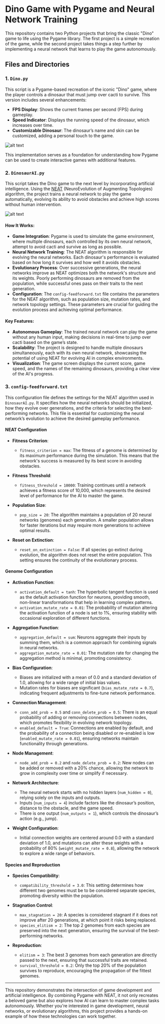 # Dino Game with Pygame and Neural Network Training

This repository contains two Python projects that bring the classic "Dino" game to life using the Pygame library. The first project is a simple recreation of the game, while the second project takes things a step further by implementing a neural network that learns to play the game autonomously.

## Files and Directories

### 1. `Dino.py`
This script is a Pygame-based recreation of the iconic "Dino" game, where the player controls a dinosaur that must jump over cacti to survive. This version includes several enhancements:
- **FPS Display**: Shows the current frames per second (FPS) during gameplay.
- **Speed Indicator**: Displays the running speed of the dinosaur, which increases over time.
- **Customizable Dinosaur**: The dinosaur’s name and skin can be customized, adding a personal touch to the game.

![alt text](images_for_readme/image.png)

This implementation serves as a foundation for understanding how Pygame can be used to create interactive games with additional features.

### 2. `DinosaurAI.py`
This script takes the Dino game to the next level by incorporating artificial intelligence. Using the [NEAT](https://neat-python.readthedocs.io/en/latest/) (NeuroEvolution of Augmenting Topologies) algorithm, the project trains a neural network to play the game automatically, evolving its ability to avoid obstacles and achieve high scores without human intervention.

![alt text](images_for_readme/image-1.png)

#### How It Works:
- **Game Integration**: Pygame is used to simulate the game environment, where multiple dinosaurs, each controlled by its own neural network, attempt to avoid cacti and survive as long as possible.
- **Neural Network Training**: The NEAT algorithm is responsible for evolving the neural networks. Each dinosaur's performance is evaluated based on how long it survives and how well it avoids obstacles.
- **Evolutionary Process**: Over successive generations, the neural networks improve as NEAT optimizes both the network's structure and its weights. Poorly performing dinosaurs are removed from the population, while successful ones pass on their traits to the next generation.
- **Configuration**: The `config-feedforward.txt` file contains the parameters for the NEAT algorithm, such as population size, mutation rates, and network topology settings. These parameters are crucial for guiding the evolution process and achieving optimal performance.

#### Key Features:
- **Autonomous Gameplay**: The trained neural network can play the game without any human input, making decisions in real-time to jump over cacti based on the game’s state.
- **Scalability**: The project is designed to handle multiple dinosaurs simultaneously, each with its own neural network, showcasing the potential of using NEAT for evolving AI in complex environments.
- **Visualization**: The game screen displays the current score, game speed, and the names of the remaining dinosaurs, providing a clear view of the AI's progress.

### 3. `config-feedforward.txt`
This configuration file defines the settings for the NEAT algorithm used in `DinosaurAI.py`. It specifies how the neural networks should be initialized, how they evolve over generations, and the criteria for selecting the best-performing networks. This file is essential for customizing the neural network’s evolution to achieve the desired gameplay performance.

#### NEAT Configuration

- **Fitness Criterion**: 
  - `fitness_criterion = max`: The fitness of a genome is determined by its maximum performance during the simulation. This means that the network's success is measured by its best score in avoiding obstacles.
  
- **Fitness Threshold**: 
  - `fitness_threshold = 10000`: Training continues until a network achieves a fitness score of 10,000, which represents the desired level of performance for the AI to master the game.
  
- **Population Size**: 
  - `pop_size = 20`: The algorithm maintains a population of 20 neural networks (genomes) each generation. A smaller population allows for faster iterations but may require more generations to achieve optimal results.

- **Reset on Extinction**: 
  - `reset_on_extinction = False`: If all species go extinct during evolution, the algorithm does not reset the entire population. This setting ensures the continuity of the evolutionary process.

#### Genome Configuration

- **Activation Function**: 
  - `activation_default = tanh`: The hyperbolic tangent function is used as the default activation function for neurons, providing smooth, non-linear transformations that help in learning complex patterns.
  - `activation_mutate_rate = 0.01`: The probability of mutation altering the activation function of a node is set to 1%, ensuring stability with occasional exploration of different functions.

- **Aggregation Function**: 
  - `aggregation_default = sum`: Neurons aggregate their inputs by summing them, which is a common approach for combining signals in neural networks.
  - `aggregation_mutate_rate = 0.01`: The mutation rate for changing the aggregation method is minimal, promoting consistency.

- **Bias Configuration**: 
  - Biases are initialized with a mean of 0.0 and a standard deviation of 1.0, allowing for a wide range of initial bias values.
  - Mutation rates for biases are significant (`bias_mutate_rate = 0.7`), indicating frequent adjustments to fine-tune network performance.

- **Connection Management**: 
  - `conn_add_prob = 0.5` and `conn_delete_prob = 0.5`: There is an equal probability of adding or removing connections between nodes, which promotes flexibility in evolving network topology.
  - `enabled_default = True`: Connections are enabled by default, and the probability of a connection being disabled or re-enabled is low (`enabled_mutate_rate = 0.01`), ensuring networks maintain functionality through generations.

- **Node Management**: 
  - `node_add_prob = 0.2` and `node_delete_prob = 0.2`: New nodes can be added or removed with a 20% chance, allowing the network to grow in complexity over time or simplify if necessary.

- **Network Architecture**: 
  - The neural network starts with no hidden layers (`num_hidden = 0`), relying solely on the inputs and outputs.
  - Inputs (`num_inputs = 4`) include factors like the dinosaur’s position, distance to the obstacle, and the game speed.
  - There is one output (`num_outputs = 1`), which controls the dinosaur’s action (e.g., jump).

- **Weight Configuration**: 
  - Initial connection weights are centered around 0.0 with a standard deviation of 1.0, and mutations can alter these weights with a probability of 80% (`weight_mutate_rate = 0.8`), allowing the network to explore a wide range of behaviors.

#### Species and Reproduction

- **Species Compatibility**: 
  - `compatibility_threshold = 3.0`: This setting determines how different two genomes must be to be considered separate species, promoting diversity within the population.

- **Stagnation Control**: 
  - `max_stagnation = 20`: A species is considered stagnant if it does not improve after 20 generations, at which point it risks being replaced.
  - `species_elitism = 2`: The top 2 genomes from each species are preserved into the next generation, ensuring the survival of the best-performing networks.

- **Reproduction**: 
  - `elitism = 3`: The best 3 genomes from each generation are directly passed to the next, ensuring that successful traits are retained.
  - `survival_threshold = 0.2`: Only the top 20% of the population survives to reproduce, encouraging the propagation of the fittest genomes.

---

This repository demonstrates the intersection of game development and artificial intelligence. By combining Pygame with NEAT, it not only recreates a beloved game but also explores how AI can learn to master complex tasks autonomously. Whether you're interested in game development, neural networks, or evolutionary algorithms, this project provides a hands-on example of how these technologies can work together.
